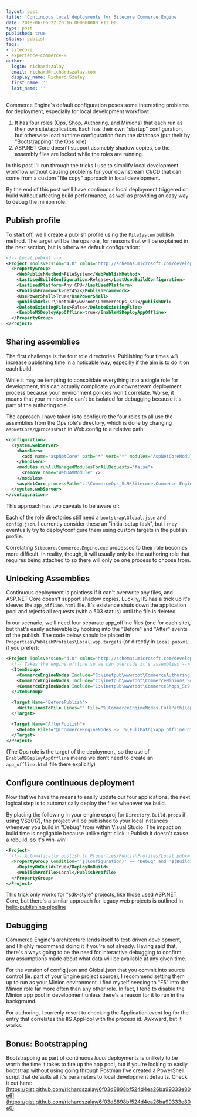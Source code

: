 ```yaml
---
layout: post
title: 'Continuous local deployments for Sitecore Commerce Engine'
date: 2018-06-06 22:20:16.000000000 +11:00
type: post
published: true
status: publish
tags:
- sitecore
- experience-commerce-9
author:
  login: richardszalay
  email: richard@richardszalay.com
  display_name: Richard Szalay
  first_name: ''
  last_name: ''
---
```


Commerce Engine's default configuration poses some interesting problems for deployment, especially for local development workflow:

1. It has four roles (Ops, Shop, Authoring, and Minions) that each run as their own site/application. Each has their own "startup" configuration, but otherwise load runtime configuration from the database (put their by "Bootstrapping" the Ops role)
2. ASP.NET Core doesn't support assmebly shadow copies, so the assembly files are locked while the roles are running.

In this post I'll run through the tricks I use to simplify local development workflow without causing problems for your downstream CI/CD that can come from a custom "file copy" approach in local development.

By the end of this post we'll have continuous local deployment triggered on build without affecting build performance, as well as providing an easy way to debug the minion role.

## Publish profile

To start off, we'll create a publish profile using the `FileSystem` publish method. The target will be the ops role, for reasons that will be explained in the next section, but is otherwise default configuration:

```xml
<!-- Local.pubxml -->
<Project ToolsVersion="4.0" xmlns="http://schemas.microsoft.com/developer/msbuild/2003">
  <PropertyGroup>
    <WebPublishMethod>FileSystem</WebPublishMethod>
    <LastUsedBuildConfiguration>Release</LastUsedBuildConfiguration>
    <LastUsedPlatform>Any CPU</LastUsedPlatform>
    <PublishFramework>net452</PublishFramework>
    <UsePowerShell>True</UsePowerShell>
    <publishUrl>C:\inetpub\wwwroot\CommerceOps_Sc9</publishUrl>
    <DeleteExistingFiles>False</DeleteExistingFiles>
    <EnableMSDeployAppOffline>true</EnableMSDeployAppOffline>
  </PropertyGroup>
</Project>
```

## Sharing assemblies

The first challenge is the four role directories. Publishing four times _will_ increase publishing time in a noticable way, especilly if the aim is to do it on each build.

While it may be tempting to consolidate everything into a single role for development, this can actually complicate your downstream deployment process because your environment policies won't correlate. Worse, it means that your minion role can't be isolated for debugging because it's part of the authoring role.

The approach I have taken is to configure the four roles to all use the assemblies from the Ops role's directory, which is done by changing `aspNetCore/@processPath` in Web.config to a relative path:

```xml
<configuration>
  <system.webServer>
    <handlers>
      <add name="aspNetCore" path="*" verb="*" modules="AspNetCoreModule" resourceType="Unspecified" />
    </handlers>
    <modules runAllManagedModulesForAllRequests="false">
      <remove name="WebDAVModule" />
    </modules>
    <aspNetCore processPath="..\CommerceOps_Sc9\Sitecore.Commerce.Engine.exe" arguments="" forwardWindowsAuthToken="false" stdoutLogEnabled="false" requestTimeout="00:10:00" stdoutLogFile=".\logs\stdout" />
  </system.webServer>
</configuration>
```

This approach has two caveats to be aware of: 

Each of the role directories still need a `bootstrap\Global.json` and `config.json`. I currently consider these an "initial setup task", but I may eventually try to deploy/configure them using custom targets in the publish profile.

Correlating `Sitecore.Commerce.Engine.exe` processes to their role becomes more difficult. In reality, though, it will usually only be the authoring role that requires being attached to so there will only be one process to choose from.

## Unlocking Assemblies

Continuous deployment is pointless if it can't overwrite any files, and ASP.NET Core doesn't support shadow copies. Luckily, IIS has a trick up it's sleeve: the `app_offline.html` file. It's existence shuts down the application pool and rejects all requests (with a 503 status) until the file is deleted.

In our scenario, we'll need four separate app_offline files (one for each site), but that's easily achievable by hooking into the "Before" and "After" events of the publish. The code below should be placed in `Properties\PublishProfiles\Local.wpp.targets` (or directly in `Local.pubxml` if you prefer):

```xml
<Project ToolsVersion="4.0" xmlns="http://schemas.microsoft.com/developer/msbuild/2003">
  <!-- Takes the engine offline so we can override it's assemblies -->
  <ItemGroup>
    <CommerceEngineNodes Include="C:\inetpub\wwwroot\CommerceAuthoring_Sc9" />
    <CommerceEngineNodes Include="C:\inetpub\wwwroot\CommerceMinions_Sc9" />
    <CommerceEngineNodes Include="C:\inetpub\wwwroot\CommerceShops_Sc9" />
  </ItemGroup>
  
  <Target Name="BeforePublish">
    <WriteLinesToFile Lines="" File="%(CommerceEngineNodes.FullPath)\app_offline.htm" />
  </Target>

  <Target Name="AfterPublish">
    <Delete Files="@(CommerceEngineNodes -> '%(FullPath)\app_offline.htm')" />
  </Target>
</Project>
```

(The Ops role is the target of the deployment, so the use of `EnableMSDeployAppOffline` means we don't need to create an `app_offline.html` file there explicitly)

## Configure continuous deployment

Now that we have the means to easily update our four applications, the next logical step is to automatically deploy the files whenever we build.

By placing the following in your engine csproj (or `Directory.Build.props` if using VS2017), the project will be published to your local instances whenever you build in "Debug" from within Visual Studio. The impact on build time is negligable because unlike right click :: Publish it doesn't cause a rebuild, so it's win-win!

```xml
<Project>
  <!-- Automatically publish to Properties/PublishProfiles/Local.pubxml on build -->
  <PropertyGroup Condition="'$(Configuration)' == 'Debug' and '$(BuildingInsideVisualStudio)' == 'true'">
    <DeployOnBuild>True</DeployOnBuild>
    <PublishProfile>Local</PublishProfile>
  </PropertyGroup>
</Project>
```

This trick only works for "sdk-style" projects, like those used ASP.NET Core, but there's a similar approach for legacy web projects is outlined in [helix-publishing-pipeline](https://github.com/richardszalay/helix-publishing-pipeline)

## Debugging

Commerce Engine's architecture lends itself to test-driven development, and I highly recommend doing it if you're not already. Having said that, there's always going to be the need for interactive debugging to confirm any assumptions made about what data will be available at any given time.

For the version of config.json and Global.json that you commit into source control (ie. part of your Engine project source), I recommend setting them up to run as your Minion environment. I find myself needing to "F5" into the Minion role far more often than any other role. In fact, I tend to disable the Minion app pool in development unless there's a reason for it to run in the background.

For authoring, I currenly resort to checking the Application event log for the entry that correlates the IIS AppPool with the process id. Awkward, but it works.

## Bonus: Bootstrapping

Bootstrapping as part of continuous _local_ deployments is unlikely to be worth the time it takes to fire up the app pool, but if you're looking to easily bootstrap without using going through Postman I've created a PowerShell script that defaults all it's parameters to local development defaults. Check it out here: [https://gist.github.com/richardszalay/6f03d8898bf524d4ea26ba99333e80e6](https://gist.github.com/richardszalay/6f03d8898bf524d4ea26ba99333e80e6)